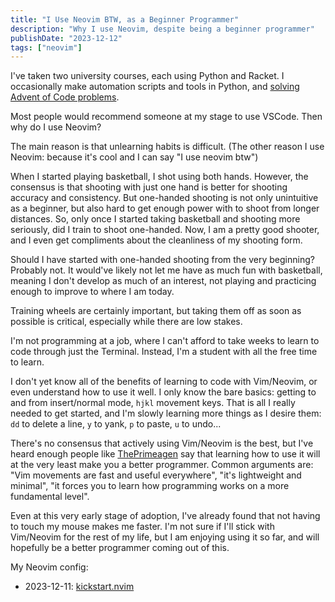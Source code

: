 ```yaml
---
title: "I Use Neovim BTW, as a Beginner Programmer"
description: "Why I use Neovim, despite being a beginner programmer"
publishDate: "2023-12-12"
tags: ["neovim"]
---
```


I've taken two university courses, each using Python and Racket. I occasionally make automation scripts and tools in Python, and [solving Advent of Code problems](https://github.com/yutatokoi/aoc).

Most people would recommend someone at my stage to use VSCode. Then why do I use Neovim?

The main reason is that unlearning habits is difficult. (The other reason I use Neovim: because it's cool and I can say "I use neovim btw")

When I started playing basketball, I shot using both hands. However, the consensus is that shooting with just one hand is better for shooting accuracy and consistency. But one-handed shooting is not only unintuitive as a beginner, but also hard to get enough power with to shoot from longer distances. So, only once I started taking basketball and shooting more seriously, did I train to shoot one-handed. Now, I am a pretty good shooter, and I even get compliments about the cleanliness of my shooting form.

Should I have started with one-handed shooting from the very beginning? Probably not. It would've likely not let me have as much fun with basketball, meaning I don't develop as much of an interest, not playing and practicing enough to improve to where I am today.

Training wheels are certainly important, but taking them off as soon as possible is critical, especially while there are low stakes.

I'm not programming at a job, where I can't afford to take weeks to learn to code through just the Terminal. Instead, I'm a student with all the free time to learn.

I don't yet know all of the benefits of learning to code with Vim/Neovim, or even understand how to use it well. I only know the bare basics: getting to and from insert/normal mode, `hjkl` movement keys. That is all I really needed to get started, and I'm slowly learning more things as I desire them: `dd` to delete a line, `y` to yank, `p` to paste, `u` to undo...

There's no consensus that actively using Vim/Neovim is the best, but I've heard enough people like [ThePrimeagen](https://www.youtube.com/@ThePrimeTimeagen/featured) say that learning how to use it will at the very least make you a better programmer. Common arguments are: "Vim movements are fast and useful everywhere", "it's lightweight and minimal", "it forces you to learn how programming works on a more fundamental level".

Even at this very early stage of adoption, I've already found that not having to touch my mouse makes me faster. I'm not sure if I'll stick with Vim/Neovim for the rest of my life, but I am enjoying using it so far, and will hopefully be a better programmer coming out of this.

My Neovim config:

- 2023-12-11: [kickstart.nvim](https://github.com/nvim-lua/kickstart.nvim)
